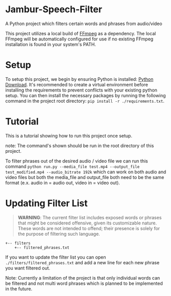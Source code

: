 # Jambur-Speech-Filter
A Python project which filters certain words and phrases from audio/video

This project utilizes a local build of [FFmpeg](https://ffmpeg.org) as a dependency. The local FFmpeg will be automatically configured for use if no existing FFmpeg installation is found in your system's PATH.

# Setup
To setup this project, we begin by ensuring Python is installed: [Python Download](https://www.python.org/downloads/). It's recommended to create a virtual environment before installing the requirements to prevent conflicts with your existing python setup. You can then install the necessary packages by running the following command in the project root directory: `pip install -r ./requirements.txt`.

# Tutorial
This is a tutorial showing how to run this project once setup.

note: The command's shown should be run in the root directory of this project.

To filter phrases out of the desired audio / video file we can run this command `python run.py --media_file test.mp4 --output_file test_modified.mp4 --audio_bitrate 192k` which can work on both audio and video files but both the media_file and output_file both need to be the same format (e.x. audio in = audio out, video in = video out).

# Updating Filter List
> **WARNING**: The current filter list includes exposed words or phrases that might be considered offensive, given its customizable nature. These words are not intended to offend; their presence is solely for the purpose of filtering such language.
```
+-- filters
    +-- filtered_phrases.txt
```
If you want to update the filter list you can open `./filters/filtered_phrases.txt` and add a new line for each new phrase you want filtered out.

Note: Currently a limitation of the project is that only individual words can be filtered and not multi word phrases which is planned to be implemented in the future.